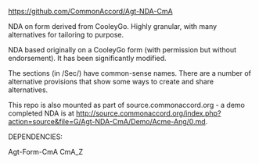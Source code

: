 <a href="https://github.com/CommonAccord/Agt-NDA-CmA">https://github.com/CommonAccord/Agt-NDA-CmA</a>

NDA on form derived from CooleyGo.  Highly granular, with many alternatives for tailoring to purpose. 

NDA based originally on a CooleyGo form (with permission but without endorsement). It has been significantly modified.

The sections (in /Sec/) have common-sense names.  There are a number of alternative provisions that show some ways to create and share alternatives. 

This repo is also mounted as part of source.commonaccord.org - a demo completed NDA is at <a href="http://source.commonaccord.org/index.php?action=source&file=G/Agt-NDA-CmA/Demo/Acme-Ang/0.md">http://source.commonaccord.org/index.php?action=source&file=G/Agt-NDA-CmA/Demo/Acme-Ang/0.md</a>. 

DEPENDENCIES:

Agt-Form-CmA
CmA_Z
